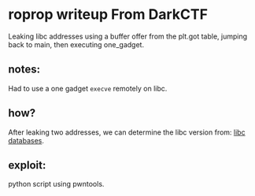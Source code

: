 # roprop writeup From DarkCTF

Leaking libc addresses using a buffer offer from the plt.got table, jumping back to main, then executing one_gadget.

## notes:

Had to use a one gadget `execve` remotely on libc.

## how?

After leaking two addresses, we can determine the libc version from: [libc databases](https://libc.blukat.me/).

## exploit:

python script using pwntools.
